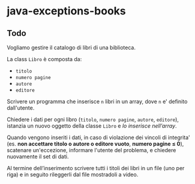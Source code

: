 # java-exceptions-books

## Todo
Vogliamo gestire il catalogo di libri di una biblioteca.

La class `Libro` è composta da:
- `titolo`
- `numero pagine`
- `autore`
- `editore`

Scrivere un programma che inserisce `n` libri in un array, dove `n` e' definito dall'utente.

Chiedere i dati per ogni libro (`titolo`, `numero pagine`, `autore`, `editore`), istanzia un nuovo oggetto della classe `Libro` e *lo inserisce nell’array*.

Quando vengono inseriti i dati, in caso di violazione dei vincoli di integrita' (es. **non accettare titolo o autore o editore vuoto**, **numero pagine ≤ 0**), scatenare un'eccezione, informare l'utente del problema, e chiedere nuovamente il set di dati.

Al termine dell’inserimento scrivere tutti i titoli dei libri in un file (uno per riga) e in seguito rileggerli dal file mostradoli a video.
